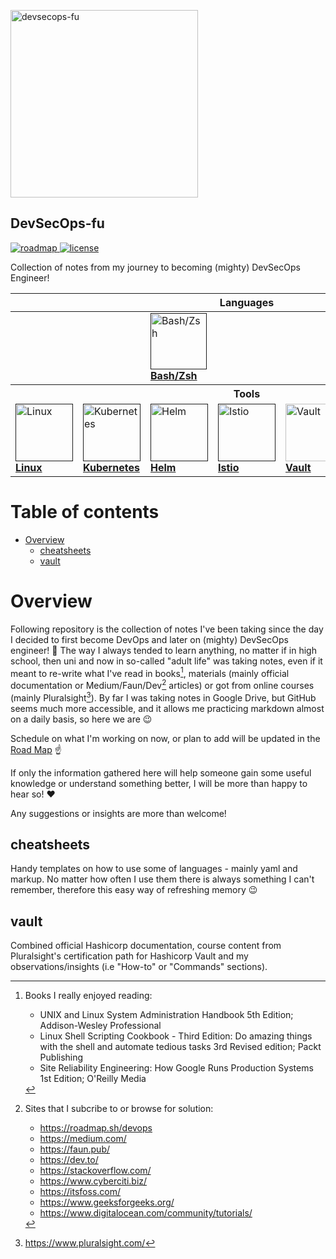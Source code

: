 <p>
  <img width="300px" src="https://github.com/mpiotrak/DevSecOps-fu/blob/main/_screenshots/devsecops.png" alt="devsecops-fu">
  <h2>DevSecOps-fu</h2>
</p>

<p>
  <a href="https://github.com/mpiotrak/DevSecOps-fu/projects/1">
    <img alt="roadmap" src="https://img.shields.io/badge/ROAD-MAP-blue" />
  </a>
  <a href="https://github.com/mpiotrak/DevSecOps-fu//blob/main/LICENSE">
    <img alt="license" src="https://img.shields.io/github/license/mpiotrak/DevSecOps-fu" />
  </a>
</p>

<p>Collection of notes from my journey to becoming (mighty) DevSecOps Engineer!</p>

<p>
<table>
    <tr>
      <th colspan="7">Languages</th>
    </tr>
  <tbody>
    <tr>
      <td></td>
      <td></td>
      <td colspan="7"><a href=""><img src="https://www.vectorlogo.zone/logos/gnu_bash/gnu_bash-icon.svg" alt="Bash/Zsh" width="90px;" height="90px;"><br /><b>Bash/Zsh</b></a></td>
      <td><a href=""><img src="https://www.vectorlogo.zone/logos/golang/golang-icon.svg" alt="Go" width="90px;" height="90px;"><br /><b>Go</b></a></td>
      <td><a href="cheatsheets/yaml-cheatsheet.yaml"><img src="https://www.vectorlogo.zone/logos/yaml/yaml-icon.svg" alt="YAML" width="90px;" height="90px;"><br /><b>YAML</b></a></td>
      <td><a href="cheatsheets/markdown-cheatsheet.md"><img src="https://www.vectorlogo.zone/logos/markdown-here/markdown-here-icon.svg" alt="Markdown" width="90px;" height="90px;"><br /><b>Markdown</b></a></td>
      <td></td>
    </tr>
    <tr>
      <th colspan="7">Tools</th>
    </tr>
    <tr>
      <td><a href=""><img src="https://www.vectorlogo.zone/logos/linux/linux-icon.svg" alt="Linux" width="92px;" height="92px;"><br /><b>Linux</b></a></td>
      <td><a href=""><img src="https://www.vectorlogo.zone/logos/kubernetes/kubernetes-icon.svg" alt="Kubernetes" width="92px;" height="92px;"><br /><b>Kubernetes</b></a></td>
      <td><a href=""><img src="https://www.vectorlogo.zone/logos/helmsh/helmsh-icon.svg" alt="Helm" width="92px;" height="92px;"><br /><b>Helm</b></a></td>
      <td><a href=""><img src="https://www.vectorlogo.zone/logos/istioio/istioio-icon.svg" alt="Istio" width="92px;" height="92px;"><br /><b>Istio</b></a></td>
      <td><a href="vault/README.md"><img src="https://www.vectorlogo.zone/logos/vaultproject/vaultproject-icon.svg" alt="Vault" width="92px;" height="92px;"><br /><b>Vault</b></a></td>
      <td><a href="vault/README.md"><img src="https://www.vectorlogo.zone/logos/terraformio/terraformio-icon.svg" alt="Terraform" width="92px;" height="92px;"><br /><b>Terraform</b></a></td>
      <td><a href="vault/README.md"><img src="https://www.vectorlogo.zone/logos/git-scm/git-scm-icon.svg" alt="Git" width="92px;" height="92px;"><br /><b>Git</b></a></td>
    </tr>
  </tbody>
</table>
</p>

<!-- https://www.vectorlogo.zone/logos/docker/docker-icon.svg -->

# Table of contents

- [Overview](#paragraph1)
  - [cheatsheets](#paragraph1.1)
  - [vault](#paragraph1.2)


# Overview <a name="paragraph1"> </a>

Following repository is the collection of notes I've been taking since the day I decided to first become DevOps and later on (mighty) DevSecOps engineer! :ninja: The way I always tended to learn anything, no matter if in high school, then uni and now in so-called "adult life" was taking notes, even if it meant to re-write what I've read in books[^1], materials (mainly official documentation or Medium/Faun/Dev[^2] articles) or got from online courses (mainly Pluralsight[^3]). By far I was taking notes in Google Drive, but GitHub seems much more accessible, and it allows me practicing markdown almost on a daily basis, so here we are :wink:

Schedule on what I'm working on now, or plan to add will be updated in the [Road Map](https://github.com/mpiotrak/DevSecOps-fu/projects/1) :point_up:

If only the information gathered here will help someone gain some useful knowledge or understand something better, I will be more than happy to hear so! :heart:

Any suggestions or insights are more than welcome!


## cheatsheets

Handy templates on how to use some of languages - mainly yaml and markup. No matter how often I use them there is always something I can't remember, therefore this easy way of refreshing memory :wink:


## vault

Combined official Hashicorp documentation, course content from Pluralsight's certification path for Hashicorp Vault and my observations/insights (i.e "How-to" or "Commands" sections).



[^1]: Books I really enjoyed reading:
    - UNIX and Linux System Administration Handbook 5th Edition; Addison-Wesley Professional
    - Linux Shell Scripting Cookbook - Third Edition: Do amazing things with the shell and automate tedious tasks 3rd Revised edition; Packt Publishing
    - Site Reliability Engineering: How Google Runs Production Systems 1st Edition; O'Reilly Media
[^2]: Sites that I subcribe to or browse for solution:
    - https://roadmap.sh/devops
    - https://medium.com/
    - https://faun.pub/
    - https://dev.to/
    - https://stackoverflow.com/
    - https://www.cyberciti.biz/
    - https://itsfoss.com/
    - https://www.geeksforgeeks.org/
    - https://www.digitalocean.com/community/tutorials/
[^3]: https://www.pluralsight.com/

